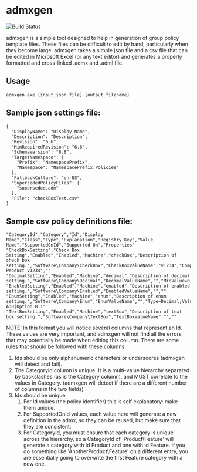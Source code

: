 # admxgen

[![Build Status](https://ci.appveyor.com/api/projects/status/github/FSLogix/admxgen?svg=true)](https://ci.appveyor.com/project/FSLogix/admxgen)

admxgen is a simple tool designed to help in generation of group policy template files. These files can be difficult to edit by hand, particularly when they become large. admxgen takes a simple json file and a csv file that can be edited in Microsoft Excel (or any text editor) and generates a properly formatted and cross-linked .admx and .adml file.

## Usage

`admxgen.exe [input_json_file] [output_filename]`

## Sample json settings file:

```
{
  "DisplayName": "Display Name",
  "Description": "Description",
  "Revision": "6.6",
  "MinRequiredRevision": "6.6",
  "SchemaVersion": "8.8",
  "TargetNamespace": {
    "Prefix": "NamespacePrefix",
    "Namespace": "NamespacePrefix.Policies"
  },
  "FallbackCulture": "en-US",
  "SupersededPolicyFiles": [
    "superseded.adm"
  ],
  "File": "checkBoxTest.csv"
}
```

## Sample csv policy definitions file:

```
"CategoryId","Category","Id","Display Name","Class","Type","Explanation","Registry Key","Value Name","SupportedOnId","Supported On","Properties"
"CheckBoxSetting","Check Box Setting","Enabled","Enabled","Machine","checkBox","Description of check box setting.","Software\Company\CheckBox","CheckBoxValueName","v1234","Company Product v1234",""
"DecimalSetting","Enabled","Machine","decimal","Description of decimal setting.","Software\Company\Decimal","DecimalValueName","","MinValue=0;MaxValue=10;Default=5"
"EnabledSetting","Enabled","Machine","enabled","Description of enabled setting.","Software\Company\Enabled","EnabledValueName","",""
"EnumSetting","Enabled","Machine","enum","Description of enum setting.","Software\Company\Enum","EnumValueName","","Type=Decimal;Values=Option A:0|Option B:1"
"TextBoxSetting","Enabled","Machine","textBox","Description of text box setting.","Software\Company\TextBox","TextBoxValueName","",""
```

NOTE: In this format you will notice several columns that represent an Id. These values are very important, and admxgen will not find all the errors that may potentially be made when editing this column. There are some rules that should be followed with these columns:

1. Ids should be only alphanumeric characters or underscores (admxgen will detect and fail).
1. The CategoryId column is unique. It is a multi-value hierarchy separated by backslashes (as is the Category column), and MUST correlate to the values in Category. (admxgen will detect if there are a different number of columns in the two fields)
1. Ids should be unique.
   1. For Id values (the policy identifier) this is self explanatory: make them unique.
   1. For SupportedOnId values, each value here will generate a new definition in the admx, so they can be reused, but make sure that they are consistent.
   1. For CategoryId, you must ensure that each category is unique across the hierarchy, so a CategoryId of 'Product\Feature' will generate a category with id Product and one with id Feature. If you do something like 'AnotherProduct\Feature' on a different entry, you are essentially going to overwrite the first Feature category with a new one.
